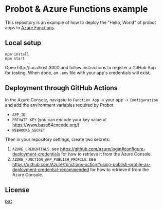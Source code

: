 # Probot & Azure Functions example

This repository is an example of how to deploy the "Hello, World" of probot apps to [Azure Functions](https://azure.microsoft.com/en-us/services/functions).

## Local setup

```
npm install
npm start
```

Open http://localhost:3000 and follow instructions to register a GitHub App for testing. When done, an `.env` file with your app's credentials will exist.

## Deployment through GitHub Actions

In the Azure Console, navigate to `Function App` -> your app -> `Configuration` and add the environment variables required by Probot

- `APP_ID`
- `PRIVATE_KEY` (you can encode your key value at https://www.base64encode.org/)
- `WEBHOOKS_SECRET`

Then in your repository settings, create two secrets:

1. `AZURE_CREDENTIALS`: see https://github.com/azure/login#configure-deployment-credentials for how to retrieve it from the Azure Console.
2. `AZURE_FUNCTION_APP_PUBLISH_PROFILE`: see https://github.com/Azure/functions-action#using-publish-profile-as-deployment-credential-recommended for how to retrieve it from the Azure Console.

## License

[ISC](LICENSE)
